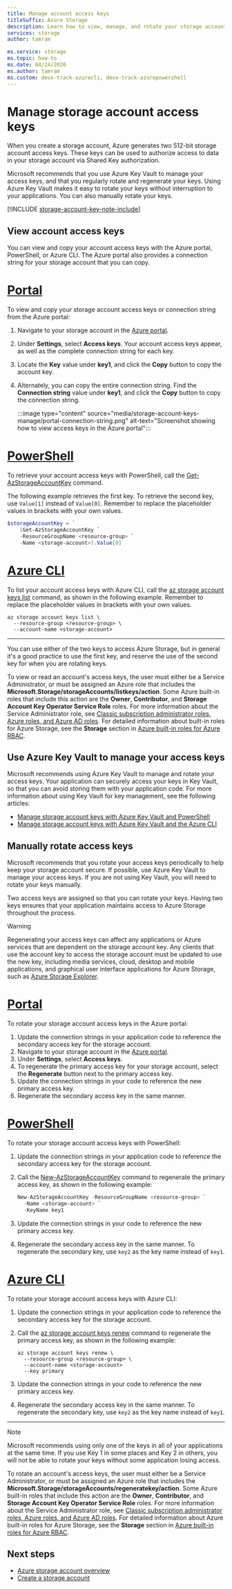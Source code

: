 ```yaml
---
title: Manage account access keys
titleSuffix: Azure Storage
description: Learn how to view, manage, and rotate your storage account access keys.
services: storage
author: tamram

ms.service: storage
ms.topic: how-to
ms.date: 04/24/2020
ms.author: tamram 
ms.custom: devx-track-azurecli, devx-track-azurepowershell
---
```


# Manage storage account access keys

When you create a storage account, Azure generates two 512-bit storage account access keys. These keys can be used to authorize access to data in your storage account via Shared Key authorization.

Microsoft recommends that you use Azure Key Vault to manage your access keys, and that you regularly rotate and regenerate your keys. Using Azure Key Vault makes it easy to rotate your keys without interruption to your applications. You can also manually rotate your keys.

[!INCLUDE [storage-account-key-note-include](../../../includes/storage-account-key-note-include.md)]

## View account access keys

You can view and copy your account access keys with the Azure portal, PowerShell, or Azure CLI. The Azure portal also provides a connection string for your storage account that you can copy.

# [Portal](#tab/azure-portal)

To view and copy your storage account access keys or connection string from the Azure portal:

1. Navigate to your storage account in the [Azure portal](https://portal.azure.com).
1. Under **Settings**, select **Access keys**. Your account access keys appear, as well as the complete connection string for each key.
1. Locate the **Key** value under **key1**, and click the **Copy** button to copy the account key.
1. Alternately, you can copy the entire connection string. Find the **Connection string** value under **key1**, and click the **Copy** button to copy the connection string.

    :::image type="content" source="media/storage-account-keys-manage/portal-connection-string.png" alt-text="Screenshot showing how to view access keys in the Azure portal":::

# [PowerShell](#tab/azure-powershell)

To retrieve your account access keys with PowerShell, call the [Get-AzStorageAccountKey](/powershell/module/az.Storage/Get-azStorageAccountKey) command.

The following example retrieves the first key. To retrieve the second key, use `Value[1]` instead of `Value[0]`. Remember to replace the placeholder values in brackets with your own values.

```powershell
$storageAccountKey = `
    (Get-AzStorageAccountKey `
    -ResourceGroupName <resource-group> `
    -Name <storage-account>).Value[0]
```

# [Azure CLI](#tab/azure-cli)

To list your account access keys with Azure CLI, call the [az storage account keys list](/cli/azure/storage/account/keys#az_storage_account_keys_list) command, as shown in the following example. Remember to replace the placeholder values in brackets with your own values. 

```azurecli-interactive
az storage account keys list \
  --resource-group <resource-group> \
  --account-name <storage-account>
```

---

You can use either of the two keys to access Azure Storage, but in general it's a good practice to use the first key, and reserve the use of the second key for when you are rotating keys.

To view or read an account's access keys, the user must either be a Service Administrator, or must be assigned an Azure role that includes the **Microsoft.Storage/storageAccounts/listkeys/action**. Some Azure built-in roles that include this action are the **Owner**, **Contributor**, and **Storage Account Key Operator Service Role** roles. For more information about the Service Administrator role, see [Classic subscription administrator roles, Azure roles, and Azure AD roles](../../role-based-access-control/rbac-and-directory-admin-roles.md). For detailed information about built-in roles for Azure Storage, see the **Storage** section in [Azure built-in roles for Azure RBAC](../../role-based-access-control/built-in-roles.md#storage).

## Use Azure Key Vault to manage your access keys

Microsoft recommends using Azure Key Vault to manage and rotate your access keys. Your application can securely access your keys in Key Vault, so that you can avoid storing them with your application code. For more information about using Key Vault for key management, see the following articles:

- [Manage storage account keys with Azure Key Vault and PowerShell](../../key-vault/secrets/overview-storage-keys-powershell.md)
- [Manage storage account keys with Azure Key Vault and the Azure CLI](../../key-vault/secrets/overview-storage-keys.md)

## Manually rotate access keys

Microsoft recommends that you rotate your access keys periodically to help keep your storage account secure. If possible, use Azure Key Vault to manage your access keys. If you are not using Key Vault, you will need to rotate your keys manually.

Two access keys are assigned so that you can rotate your keys. Having two keys ensures that your application maintains access to Azure Storage throughout the process.

> [!WARNING]
> Regenerating your access keys can affect any applications or Azure services that are dependent on the storage account key. Any clients that use the account key to access the storage account must be updated to use the new key, including media services, cloud, desktop and mobile applications, and graphical user interface applications for Azure Storage, such as [Azure Storage Explorer](https://azure.microsoft.com/features/storage-explorer/).

# [Portal](#tab/azure-portal)

To rotate your storage account access keys in the Azure portal:

1. Update the connection strings in your application code to reference the secondary access key for the storage account.
1. Navigate to your storage account in the [Azure portal](https://portal.azure.com).
1. Under **Settings**, select **Access keys**.
1. To regenerate the primary access key for your storage account, select the **Regenerate** button next to the primary access key.
1. Update the connection strings in your code to reference the new primary access key.
1. Regenerate the secondary access key in the same manner.

# [PowerShell](#tab/azure-powershell)

To rotate your storage account access keys with PowerShell:

1. Update the connection strings in your application code to reference the secondary access key for the storage account.
1. Call the [New-AzStorageAccountKey](/powershell/module/az.storage/new-azstorageaccountkey) command to regenerate the primary access key, as shown in the following example:

    ```powershell
    New-AzStorageAccountKey -ResourceGroupName <resource-group> `
      -Name <storage-account> `
      -KeyName key1
    ```

1. Update the connection strings in your code to reference the new primary access key.
1. Regenerate the secondary access key in the same manner. To regenerate the secondary key, use `key2` as the key name instead of `key1`.

# [Azure CLI](#tab/azure-cli)

To rotate your storage account access keys with Azure CLI:

1. Update the connection strings in your application code to reference the secondary access key for the storage account.
1. Call the [az storage account keys renew](/cli/azure/storage/account/keys#az_storage_account_keys_renew) command to regenerate the primary access key, as shown in the following example:

    ```azurecli-interactive
    az storage account keys renew \
      --resource-group <resource-group> \
      --account-name <storage-account>
      --key primary
    ```

1. Update the connection strings in your code to reference the new primary access key.
1. Regenerate the secondary access key in the same manner. To regenerate the secondary key, use `key2` as the key name instead of `key1`.

---

> [!NOTE]
> Microsoft recommends using only one of the keys in all of your applications at the same time. If you use Key 1 in some places and Key 2 in others, you will not be able to rotate your keys without some application losing access.

To rotate an account's access keys, the user must either be a Service Administrator, or must be assigned an Azure role that includes the **Microsoft.Storage/storageAccounts/regeneratekey/action**. Some Azure built-in roles that include this action are the **Owner**, **Contributor**, and **Storage Account Key Operator Service Role** roles. For more information about the Service Administrator role, see [Classic subscription administrator roles, Azure roles, and Azure AD roles](../../role-based-access-control/rbac-and-directory-admin-roles.md). For detailed information about Azure built-in roles for Azure Storage, see the **Storage** section in [Azure built-in roles for Azure RBAC](../../role-based-access-control/built-in-roles.md#storage).

## Next steps

- [Azure storage account overview](storage-account-overview.md)
- [Create a storage account](storage-account-create.md)
